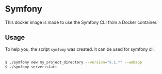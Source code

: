 # Symfony 

This docker image is made to use the Symfony CLI from a Docker container.

## Usage

To help you, the script `symfony` was created. It can be used for symfony cli.

```bash

$ ./symfony new my_project_directory --version="6.1.*" --webapp
$ ./synfony server:start

```
